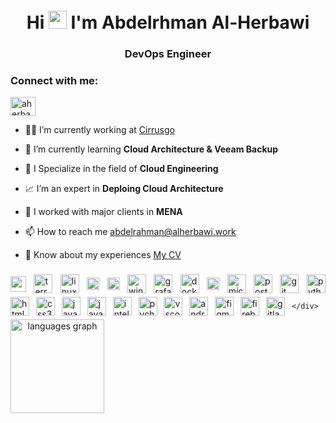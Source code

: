 
<h1 align="center">Hi <img src="https://github.com/sciencepal/sciencepal/blob/master/assets/Hi.gif" width="29px"> I'm Abdelrhman Al-Herbawi</h1>
<h3 align="center">DevOps Engineer</h3>

<!--<p align="left"> <a href="https://github.com/ryo-ma/github-profile-trophy"><img src="https://github-profile-trophy.vercel.app/?username=abda616" alt="abda616" /></a> </p>-->

<h3 align="left">Connect with me:</h3>
<p align="left">
<a href="https://linkedin.com/in/aherbawi" target="blank"><img align="center" src="https://raw.githubusercontent.com/rahuldkjain/github-profile-readme-generator/master/src/images/icons/Social/linked-in-alt.svg" alt="aherbawi" height="30" width="40" /></a>
<!-- <a href="https://www.hackerrank.com/@" target="blank"><img align="center" src="https://raw.githubusercontent.com/rahuldkjain/github-profile-readme-generator/master/src/images/icons/Social/hackerrank.svg" alt="@" height="30" width="40" /></a>
<a href="https://codeforces.com/profile/" target="blank"><img align="center" src="https://raw.githubusercontent.com/rahuldkjain/github-profile-readme-generator/master/src/images/icons/Social/codeforces.svg" alt="" height="30" width="40" /></a>
<a href="https://www.leetcode.com/" target="blank"><img align="center" src="https://raw.githubusercontent.com/rahuldkjain/github-profile-readme-generator/master/src/images/icons/Social/leet-code.svg" alt="" height="30" width="40" /></a> -->
</p>

- 🧑‍💻 I’m currently working at [Cirrusgo](https://cirrusgo.com)

- 🌱 I’m currently learning **Cloud Architecture & Veeam Backup**

- 🤖 I Specialize in the field of **Cloud Engineering**

- 📈 I’m an expert in **Deploing Cloud Architecture**

- 🤝 I worked with major clients in **MENA**

- 📫 How to reach me [abdelrahman@alherbawi.work](mailto:abdelrahman@alherbawi.work)

- 📄 Know about my experiences [My CV](https://alherbawi.work)


###

<div style="display: flex;justify-content: space-between;align-content: center;flex-wrap: wrap;flex-direction: row;align-items: center;column-gap: 10px;">
        <img src="https://static.cdnlogo.com/logos/a/19/aws.svg" height="25" alt="aws logo"/>
        <img src="https://static.cdnlogo.com/logos/t/40/terraform.svg" height="30" alt="terraform logo"/>
        <img src="https://cdn.jsdelivr.net/gh/devicons/devicon/icons/linux/linux-original.svg" height="30" alt="linux logo"/>
        <img src="https://static.cdnlogo.com/logos/u/81/ubuntu.svg" height="20" alt="ubuntu logo"/>
        <img src="https://static.cdnlogo.com/logos/m/82/macos-wordmark-2017.svg"height="20" alt="macos logo"/>
        <img src="https://cdn.jsdelivr.net/gh/devicons/devicon/icons/windows8/windows8-original.svg" height="30" alt="windows8 logo"/>
        <img src="https://static.cdnlogo.com/logos/g/64/grafana.svg" height="30" alt="grafana logo"/>
        <img src="https://cdn.jsdelivr.net/gh/devicons/devicon/icons/docker/docker-original.svg" height="30" alt="docker logo">
        <img src="https://cdn.brandfetch.io/idVHk_jeH3/theme/dark/logo.svg?c=1bxid64Mup7aczewSAYMX&t=1693285842506" height="20" alt="veeam">
        <img src="https://cdn.jsdelivr.net/gh/devicons/devicon/icons/microsoftsqlserver/microsoftsqlserver-plain.svg" height="30" alt="microsoftsqlserver logo"/>
        <img src="https://cdn.simpleicons.org/postman/FF6C37" height="30" alt="postman logo"  />
        <img src="https://cdn.jsdelivr.net/gh/devicons/devicon/icons/git/git-original.svg" height="30" alt="git logo"  />
        <img src="https://cdn.jsdelivr.net/gh/devicons/devicon/icons/python/python-original.svg" height="30" alt="python logo"  />
        <img src="https://cdn.jsdelivr.net/gh/devicons/devicon/icons/html5/html5-original.svg" height="30" alt="html5 logo"  />
        <img src="https://cdn.simpleicons.org/css3/1572B6" height="30" alt="css3 logo"  />
        <img src="https://cdn.jsdelivr.net/gh/devicons/devicon/icons/javascript/javascript-original.svg" height="30" alt="javascript logo"  />
        <img src="https://cdn.jsdelivr.net/gh/devicons/devicon/icons/java/java-original.svg" height="30" alt="java logo"  />
        <img src="https://cdn.jsdelivr.net/gh/devicons/devicon/icons/intellij/intellij-original.svg" height="30" alt="intellij logo"  />
        <img src="https://cdn.jsdelivr.net/gh/devicons/devicon/icons/pycharm/pycharm-original.svg" height="30" alt="pycharm logo"  />
        <img src="https://cdn.jsdelivr.net/gh/devicons/devicon/icons/vscode/vscode-original.svg" height="30" alt="vscode logo"  />
        <img src="https://cdn.jsdelivr.net/gh/devicons/devicon/icons/androidstudio/androidstudio-original.svg" height="30" alt="android studio logo"  />
        <img src="https://cdn.jsdelivr.net/gh/devicons/devicon/icons/figma/figma-original.svg" height="30" alt="figma logo"  />
        <img src="https://cdn.jsdelivr.net/gh/devicons/devicon/icons/firebase/firebase-plain.svg" height="30" alt="firebase logo"  />
        <img src="https://cdn.jsdelivr.net/gh/devicons/devicon/icons/gitlab/gitlab-original.svg" height="30" alt="gitlab logo"  />

    </div>

###

<div align="center">
  <img src="https://github-readme-stats.vercel.app/api/top-langs?username=abda616&locale=en&hide_title=false&layout=compact&card_width=320&langs_count=10&theme=dracula&hide_border=false" height="150" alt="languages graph"  />
</div>

###



###



<br clear="both">



###
